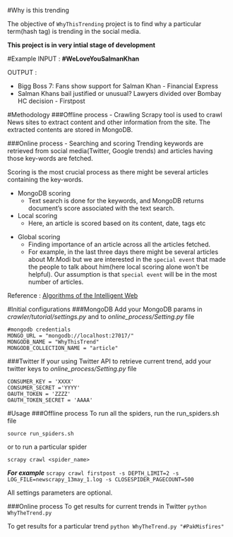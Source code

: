 #Why is this trending

The objective of `WhyThisTrending` project is to find why a particular term(hash tag) is trending in the social media.

**This project is in very intial stage of development**

#Example
INPUT : **#WeLoveYouSalmanKhan**

OUTPUT :
  - Bigg Boss 7: Fans show support for Salman Khan - Financial Express
  - Salman Khans bail justified or unusual? Lawyers divided over Bombay HC decision - Firstpost

#Methodology
###Offline process - Crawling
Scrapy tool is used to crawl News sites to extract content and other information from the site. The extracted contents are stored in MongoDB.

###Online process - Searching and scoring
Trending keywords are retrieved from social media(Twitter, Google trends) and articles having those key-words are fetched.

Scoring is the most crucial process as there might be several articles containing the key-words.
  * MongoDB scoring
    + Text search is done for the keywords, and MongoDB returns document’s score associated with the text search.
  * Local scoring
    + Here, an article is scored based on its content, date, tags etc
  - Global scoring
    + Finding importance of an article across all the articles fetched.
    + For example, in the last three days there might be several articles about Mr.Modi but we are interested in the `special event` that made the people to talk about him(here local scoring alone won't be helpful). Our assumption is that `special event` will be in the most number of articles.

Reference : [Algorithms of the Intelligent Web]    

#Initial configurations
###MongoDB
Add your MongoDB params in *crawler/tutorial/settings.py* and to *online_process/Setting.py* file

    #mongodb credentials
    MONGO_URL = "mongodb://localhost:27017/"
    MONGODB_NAME = "WhyThisTrend"
    MONGODB_COLLECTION_NAME = "article"

###Twitter
If your using Twitter API to retrieve current trend, add your twitter keys to *online_process/Setting.py* file
    
    CONSUMER_KEY = 'XXXX'
    CONSUMER_SECRET ='YYYY'
    OAUTH_TOKEN = 'ZZZZ'
    OAUTH_TOKEN_SECRET = 'AAAA'


#Usage
###Offline process
To run all the spiders, run the run_spiders.sh file

`source run_spiders.sh`

or to run a particular spider

`scrapy crawl <spider_name>`

***For example***
`scrapy crawl firstpost -s DEPTH_LIMIT=2 -s LOG_FILE=newscrapy_13may_1.log -s CLOSESPIDER_PAGECOUNT=500`

All settings parameters are optional.

###Online process
To get results for current trends in Twitter
`python WhyTheTrend.py`

To get results for a particular trend
`python WhyTheTrend.py "#PakMisfires"`

[Algorithms of the Intelligent Web]:http://www.amazon.in/Algorithms-Intelligent-Web-Haralambos-Marmanis/dp/1933988665
